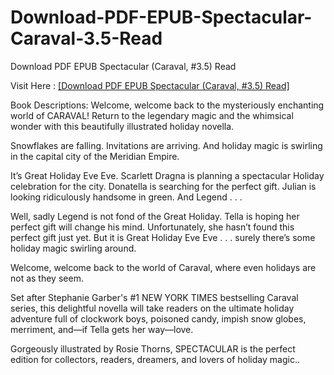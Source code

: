 # Download-PDF-EPUB-Spectacular-Caraval-3.5-Read
Download PDF EPUB Spectacular (Caraval, #3.5) Read

Visit Here : [[Download PDF EPUB Spectacular (Caraval, #3.5) Read]](https://uk.ebookarea.xyz/?book=203578793-spectacular)

Book Descriptions:
Welcome, welcome back to the mysteriously enchanting world of CARAVAL! Return to the legendary magic and the whimsical wonder with this beautifully illustrated holiday novella.

Snowflakes are falling.
Invitations are arriving.
And holiday magic is swirling in the capital city of the Meridian Empire.

It’s Great Holiday Eve Eve. Scarlett Dragna is planning a spectacular Holiday celebration for the city. Donatella is searching for the perfect gift. Julian is looking ridiculously handsome in green. And Legend . . .

Well, sadly Legend is not fond of the Great Holiday. Tella is hoping her perfect gift will change his mind. Unfortunately, she hasn’t found this perfect gift just yet. But it is Great Holiday Eve Eve . . . surely there’s some holiday magic swirling around.

Welcome, welcome back to the world of Caraval, where even holidays are not as they seem.

Set after Stephanie Garber's #1 NEW YORK TIMES bestselling Caraval series, this delightful novella will take readers on the ultimate holiday adventure full of clockwork boys, poisoned candy, impish snow globes, merriment, and―if Tella gets her way―love.

Gorgeously illustrated by Rosie Thorns, SPECTACULAR is the perfect edition for collectors, readers, dreamers, and lovers of holiday magic..
